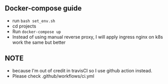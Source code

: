 ## Docker-compose guide
- run `bash set_env.sh`
- cd projects
- Run `docker-compose up`
- Instead of using manual reverse proxy, I will apply ingress nginx on k8s work the same but better

## NOTE
- because I'm out of credit in travisCI so I use github action instead.
- Please check .github/workflows/ci.yml